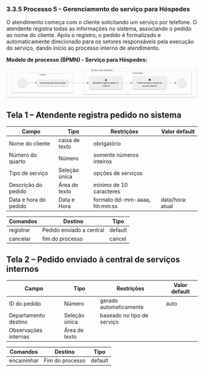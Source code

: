 ### 3.3.5 Processo 5 - Gerenciamento do serviço para Hóspedes

O atendimento começa com o cliente solicitando um serviço por telefone. O atendente registra todas as informações no sistema, associando o pedido ao nome do cliente. Após o registro, o pedido é formalizado e automaticamente direcionado para os setores responsáveis pela execução do serviço, dando início ao processo interno de atendimento. 

**Modelo de processo (BPMN) - Serviço para Hóspedes:**

![Diagrama - Serviço para Hóspedes](<../images/Diagrama processo 5 - Gerenciamento do serviço para Hóspedes.png>)

## Tela 1 – Atendente registra pedido no sistema

| **Campo**       | **Tipo**         | **Restrições** | **Valor default** |
| ---             | ---              | ---            | ---               |
| Nome do cliente | caixa de texto  |       obrigatório         |                   |
| Número do quarto | Número  |         somente números inteiros       |                   |
| Tipo de serviço | Seleção única  |        opções de serviços       |                   |
| Descrição do pedido | Área de texto  |        mínimo de 10 caracteres        |                   |
| Data e hora do pedido | Data e Hora  |      formato dd-mm-aaaa, hh:mm:ss          |         data/hora: atual          |

| **Comandos**         |  **Destino**                   | **Tipo** |
| ---                  | ---                            | ---               |
| registrar | Pedido enviado a central  | default |
| cancelar | fim do processo  | cancel |

## Tela 2 – Pedido enviado à central de serviços internos

| **Campo**       | **Tipo**         | **Restrições** | **Valor default** |
| ---             | ---              | ---            | ---               |
| ID do pedido | Número  |        gerado automaticamente        |        auto           |
|         Departamento destino        |         Seleção única         |        baseado no tipo de serviço        |                   |
| Observações internas | Área de texto  |                |                   |

| **Comandos**         |  **Destino**                   | **Tipo**          |
| ---                  | ---                            | ---               |
| encaminhar | Fim do processo  | default |
